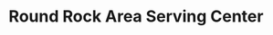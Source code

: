 ---
title: "Round Rock Area Serving Center"
url: /round-rock/round-rock-area-serving-center/
shop: Gebrauchtwaren
---